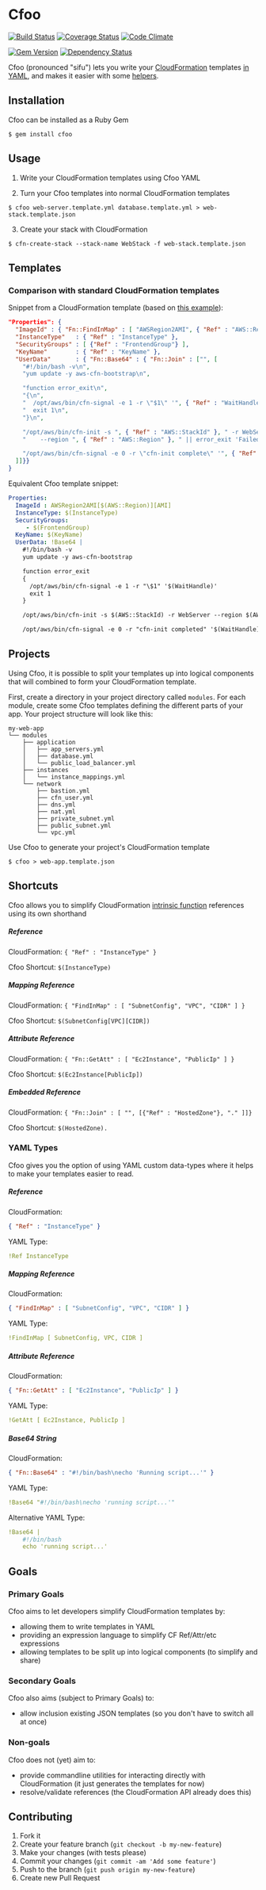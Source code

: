 # Cfoo

[![Build Status](https://travis-ci.org/drrb/cfoo.png?branch=master)](https://travis-ci.org/drrb/cfoo)
[![Coverage Status](https://coveralls.io/repos/drrb/cfoo/badge.png?branch=master)](https://coveralls.io/r/drrb/cfoo)
[![Code Climate](https://codeclimate.com/github/drrb/cfoo.png)](https://codeclimate.com/github/drrb/cfoo)

[![Gem Version](https://badge.fury.io/rb/cfoo.png)](https://badge.fury.io/rb/cfoo)
[![Dependency Status](https://gemnasium.com/drrb/cfoo.png)](https://gemnasium.com/drrb/cfoo)

Cfoo (pronounced "sifu") lets you write your [CloudFormation](https://aws.amazon.com/cloudformation)
templates [in YAML](#templates), and makes it easier with some [helpers](#shortcuts).

## Installation

Cfoo can be installed as a Ruby Gem

    $ gem install cfoo

## Usage

1. Write your CloudFormation templates using Cfoo YAML 

2. Turn your Cfoo templates into normal CloudFormation templates
```terminal
$ cfoo web-server.template.yml database.template.yml > web-stack.template.json
```

3. Create your stack with CloudFormation
```terminal
$ cfn-create-stack --stack-name WebStack -f web-stack.template.json
```

## Templates

### Comparison with standard CloudFormation templates

Snippet from a CloudFormation template (based on [this example](https://s3.amazonaws.com/cloudformation-templates-us-east-1/Rails_Single_Instance.template)):

```json
"Properties": {
  "ImageId" : { "Fn::FindInMap" : [ "AWSRegion2AMI", { "Ref" : "AWS::Region" }, "AMI" ] },
  "InstanceType"   : { "Ref" : "InstanceType" },
  "SecurityGroups" : [ {"Ref" : "FrontendGroup"} ],
  "KeyName"        : { "Ref" : "KeyName" },
  "UserData"       : { "Fn::Base64" : { "Fn::Join" : ["", [
    "#!/bin/bash -v\n",
    "yum update -y aws-cfn-bootstrap\n",

    "function error_exit\n",
    "{\n",
    "  /opt/aws/bin/cfn-signal -e 1 -r \"$1\" '", { "Ref" : "WaitHandle" }, "'\n",
    "  exit 1\n",
    "}\n",

    "/opt/aws/bin/cfn-init -s ", { "Ref" : "AWS::StackId" }, " -r WebServer ",
    "    --region ", { "Ref" : "AWS::Region" }, " || error_exit 'Failed to run cfn-init'\n",

    "/opt/aws/bin/cfn-signal -e 0 -r \"cfn-init complete\" '", { "Ref" : "WaitHandle" }, "'\n"
  ]]}}        
}
```

Equivalent Cfoo template snippet:

```yaml
Properties:
  ImageId : AWSRegion2AMI[$(AWS::Region)][AMI]
  InstanceType: $(InstanceType)
  SecurityGroups: 
     - $(FrontendGroup)
  KeyName: $(KeyName)
  UserData: !Base64 |
    #!/bin/bash -v
    yum update -y aws-cfn-bootstrap

    function error_exit
    {
      /opt/aws/bin/cfn-signal -e 1 -r "\$1" '$(WaitHandle)'
      exit 1
    }

    /opt/aws/bin/cfn-init -s $(AWS::StackId) -r WebServer --region $(AWS::Region) || error_exit 'Failed to run cfn-init'

    /opt/aws/bin/cfn-signal -e 0 -r "cfn-init completed" '$(WaitHandle)'
```

## Projects

Using Cfoo, it is possible to split your templates up into logical components that will
combined to form your CloudFormation template.

First, create a directory in your project directory called `modules`. For each module,
create some Cfoo templates defining the different parts of your app. Your project
structure will look like this:

```
my-web-app
└── modules
    ├── application
    │   ├── app_servers.yml
    │   ├── database.yml
    │   └── public_load_balancer.yml
    ├── instances
    │   └── instance_mappings.yml
    └── network
        ├── bastion.yml
        ├── cfn_user.yml
        ├── dns.yml
        ├── nat.yml
        ├── private_subnet.yml
        ├── public_subnet.yml
        └── vpc.yml
```

Use Cfoo to generate your project's CloudFormation template

```terminal
$ cfoo > web-app.template.json
```

## Shortcuts

Cfoo allows you to simplify CloudFormation [intrinsic function](http://docs.aws.amazon.com/AWSCloudFormation/latest/UserGuide/intrinsic-function-reference.html)
references using its own shorthand

##### Reference

CloudFormation: `{ "Ref" : "InstanceType" }`

Cfoo Shortcut: `$(InstanceType)`

##### Mapping Reference

CloudFormation: `{ "FindInMap" : [ "SubnetConfig", "VPC", "CIDR" ] }`

Cfoo Shortcut: `$(SubnetConfig[VPC][CIDR])`

##### Attribute Reference

CloudFormation: `{ "Fn::GetAtt" : [ "Ec2Instance", "PublicIp" ] }`

Cfoo Shortcut: `$(Ec2Instance[PublicIp])`

##### Embedded Reference

CloudFormation: `{ "Fn::Join" : [ "", [{"Ref" : "HostedZone"}, "." ]]}`

Cfoo Shortcut: `$(HostedZone).`

### YAML Types

Cfoo gives you the option of using YAML custom data-types where it helps to make your templates easier to read.

##### Reference

CloudFormation:
```json
{ "Ref" : "InstanceType" }
```

YAML Type:
```yaml
!Ref InstanceType
```

##### Mapping Reference

CloudFormation:
```json
{ "FindInMap" : [ "SubnetConfig", "VPC", "CIDR" ] }
```

YAML Type:
```yaml
!FindInMap [ SubnetConfig, VPC, CIDR ]
```

##### Attribute Reference

CloudFormation:
```json
{ "Fn::GetAtt" : [ "Ec2Instance", "PublicIp" ] }
```

YAML Type:
```yaml
!GetAtt [ Ec2Instance, PublicIp ]
```

##### Base64 String

CloudFormation:
```json
{ "Fn::Base64" : "#!/bin/bash\necho 'Running script...'" }
```

YAML Type:
```yaml
!Base64 "#!/bin/bash\necho 'running script...'"
```

Alternative YAML Type:
```yaml
!Base64 |
    #!/bin/bash
    echo 'running script...'
```

## Goals

### Primary Goals

Cfoo aims to let developers simplify CloudFormation templates by:

- allowing them to write templates in YAML
- providing an expression language to simplify CF Ref/Attr/etc expressions
- allowing templates to be split up into logical components (to simplify and share)

### Secondary Goals

Cfoo also aims (subject to Primary Goals) to:

- allow inclusion existing JSON templates (so you don't have to switch all at once)

### Non-goals

Cfoo does not (yet) aim to:

- provide commandline utilities for interacting directly with CloudFormation (it just generates the templates for now)
- resolve/validate references (the CloudFormation API already does this)

## Contributing

1. Fork it
2. Create your feature branch (`git checkout -b my-new-feature`)
3. Make your changes (with tests please)
4. Commit your changes (`git commit -am 'Add some feature'`)
5. Push to the branch (`git push origin my-new-feature`)
6. Create new Pull Request
